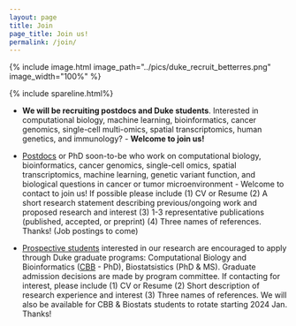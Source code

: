 ```yaml
---
layout: page
title: Join
page_title: Join us!
permalink: /join/
---
```

{% include image.html image_path="../pics/duke_recruit_betterres.png" image_width="100%" %}

{% include spareline.html%}
- **We will be recruiting postdocs and Duke students**. Interested in computational biology, machine learning, bioinformatics, cancer genomics, single-cell multi-omics, spatial transcriptomics, human genetics, and immunology? - **Welcome to join us!**

- <u>Postdocs</u> or PhD soon-to-be who work on computational biology, bioinformatics, cancer genomics, single-cell omics, spatial transcriptomics, machine learning, genetic variant function, and biological questions in cancer or tumor microenvironment - Welcome to contact to join us! If possible please include (1) CV or Resume (2) A short research statement describing previous/ongoing work and proposed research and interest (3) 1-3 representative publications (published, accepted, or preprint) (4) Three names of references. Thanks! (Job postings to come)
- <u>Prospective students</u> interested in our research are encouraged to apply through Duke graduate programs: Computational Biology and Bioinformatics ([CBB] - PhD), Biostatsistics (PhD & MS). Graduate admission decisions are made by program committee. If contacting for interest, please include (1) CV or Resume (2) Short description of research experience and interest (3) Three names of references. We will also be available for CBB & Biostats students to rotate starting 2024 Jan. Thanks!

[CBB]: https://medschool.duke.edu/education/biomedical-phd-programs/computational-biology-and-bioinformatics-program